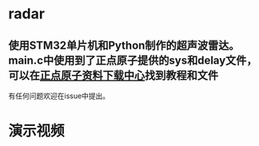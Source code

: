 # radar
使用STM32单片机和Python制作的超声波雷达。
**main.c中使用到了正点原子提供的sys和delay文件，可以在[正点原子资料下载中心](http://www.openedv.com/docs/boards/stm32/zdyz_stm32f429_shuixing.html)找到教程和文件**
---
有任何问题欢迎在issue中提出。
# 演示视频
